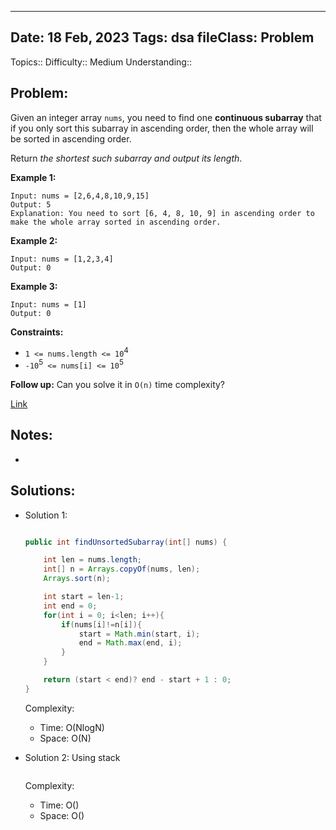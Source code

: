 
---
Date: 18 Feb, 2023
Tags: dsa
fileClass: Problem
---
Topics:: 
Difficulty::  Medium
Understanding:: 
## Problem: 
 Given an integer array `nums`, you need to find one **continuous subarray** that if you only sort this subarray in ascending order, then the whole array will be sorted in ascending order.

Return _the shortest such subarray and output its length_.

**Example 1:**

	Input: nums = [2,6,4,8,10,9,15]
	Output: 5
	Explanation: You need to sort [6, 4, 8, 10, 9] in ascending order to make the whole array sorted in ascending order.

**Example 2:**

	Input: nums = [1,2,3,4]
	Output: 0

**Example 3:**

	Input: nums = [1]
	Output: 0

**Constraints:**

- `1 <= nums.length <= 10`<sup>4</sup>
- `-10`<sup>5</sup>` <= nums[i] <= 10`<sup>5</sup>

**Follow up:** Can you solve it in `O(n)` time complexity?

[Link]( https://leetcode.com/problems/shortest-unsorted-continuous-subarray/)

## Notes: 
- 

## Solutions: 

- Solution 1: 
	```java
	
	public int findUnsortedSubarray(int[] nums) {

        int len = nums.length;
        int[] n = Arrays.copyOf(nums, len);
        Arrays.sort(n);

        int start = len-1;
        int end = 0;
        for(int i = 0; i<len; i++){
            if(nums[i]!=n[i]){
                start = Math.min(start, i);
                end = Math.max(end, i);
            }
        }

        return (start < end)? end - start + 1 : 0;
    }
	
	```
	Complexity: 
	- Time: O(NlogN)
	- Space: O(N)

- Solution 2: Using stack 
	```java
	
	```
	Complexity: 
	- Time: O()
	- Space: O()

